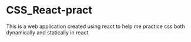 # CSS_React-pract
This is a web application created using react to help me practice css both dynamically and statically in react.
